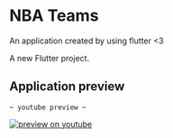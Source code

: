 # NBA Teams 
An application created by using flutter <3

A new Flutter project.

## Application preview
`~ youtube preview ~`

[![preview on youtube ](https://img.youtube.com/vi/GR9tXV-rYwE/0.jpg)](https://www.youtube.com/watch?v=GR9tXV-rYwE)
